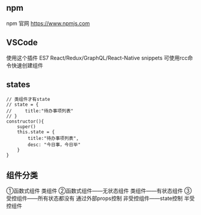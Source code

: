 
## npm
 npm 官网 
  https://www.npmjs.com

## VSCode
 使用这个插件 ES7 React/Redux/GraphQL/React-Native snippets
 可使用rcc命令快速创建组件

 ## states

    // 类组件才有state
    // state = {
    //     title:"待办事项列表"
    // }
    constructor(){
        super()
        this.state = {
            title:"待办事项列表",
            desc: "今日事，今日毕"
        }
    }

 ## 组件分类 
  ①函数式组件 类组件
  ②函数式组件——无状态组件
   类组件——有状态组件
  ③受控组件——所有状态都没有 通过外部props控制
   非受控组件——state控制
   半受控组件

<!-- 
 ## 检查 prop-types

 npm i prop-types -D
 import PropTypes  from 'prop-types'

  // 类组件PropTypes写法
  static propTypes = {
      btnText: PropTypes.string.isRequired
  }

  // 组件的默认的值  外面的值优先显示
  static defaultProps = {
      btnText:'添加ADD'
  } -->


